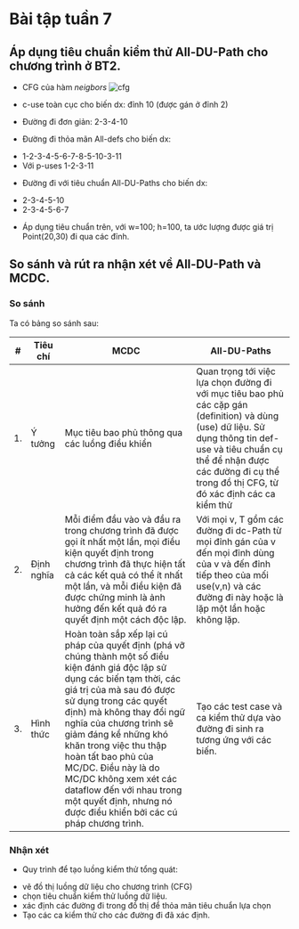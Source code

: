 # Bài tập tuần 7

## Áp dụng tiêu chuẩn kiểm thử All-DU-Path cho chương trình ở BT2.
* CFG của hàm *neigbors*
![cfg](https://github.com/ducanhk58uet/int3117-2016/blob/master/LeDucAnh/BT3/screenshots/cfg.PNG)

* c-use toàn cục cho biến dx: đỉnh 10 (được gán ở đỉnh 2)
* Đường đi đơn giản: 2-3-4-10
* Đường đi thỏa mãn All-defs cho biến dx:
 - 1-2-3-4-5-6-7-8-5-10-3-11
 - Với p-uses 1-2-3-11

* Đường đi với tiêu chuẩn All-DU-Paths cho biến dx:
 - 2-3-4-5-10
 - 2-3-4-5-6-7
 
* Áp dụng tiêu chuẩn trên, với w=100; h=100, ta ước lượng được giá trị Point(20,30) đi qua các đỉnh.

## So sánh và rút ra nhận xét về All-DU-Path và MCDC.
### So sánh
Ta có bảng so sánh sau:

\#       | Tiêu chí | MCDC | All-DU-Paths 
-------- |------|------|-----
1.       | Ý tưởng | Mục tiêu bao phủ thông qua các luồng điều khiển | Quan trọng tới việc lựa chọn đường đi với mục tiêu bao phủ các cặp gán (definition) và dùng (use) dữ liệu. Sử dụng thông tin def-use và tiêu chuẩn cụ thể để nhận được các đường đi cụ thể trong đồ thị CFG, từ đó xác định các ca kiểm thử
2.       | Định nghĩa       | Mỗi điểm đầu vào và đầu ra trong chương trình đã được gọi ít nhất một lần, mọi điều kiện quyết định trong chương trình đã thực hiện tất cả các kết quả có thể ít nhất một lần, và mỗi điều kiện đã được chứng minh là ảnh hưởng đến kết quả đó ra quyết định một cách độc lập. | Với mọi v, T gồm các đường đi dc-Path từ mọi đỉnh gán của v đến mọi đỉnh dùng của v và đến đỉnh tiếp theo của mối use(v,n) và các đường đi này hoặc là lặp một lần hoặc không lặp.
3.       | Hình thức         | Hoàn toàn sắp xếp lại cú pháp của quyết định (phá vỡ chúng thành một số điều kiện đánh giá độc lập sử dụng các biến tạm thời, các giá trị của mà sau đó được sử dụng trong các quyết định) mà không thay đổi ngữ nghĩa của chương trình sẽ giảm đáng kể những khó khăn trong việc thu thập hoàn tất bao phủ của MC/DC. Điều này là do MC/DC không xem xét các dataflow đến với nhau trong một quyết định, nhưng nó được điều khiển bởi các cú pháp chương trình. | Tạo các test case và ca kiểm thử dựa vào đường đi sinh ra tương ứng với các biến.


### Nhận xét
* Quy trình để tạo luồng kiểm thử tổng quát:
 - vẽ đồ thị luồng dữ liệu cho chương trình (CFG)
 - chọn tiêu chuẩn kiểm thử luồng dữ liệu.
 - xác định các đường đi trong đồ thị để thỏa mãn tiêu chuẩn lựa chọn
 - Tạo các ca kiểm thử cho các đường đi đã xác định.
